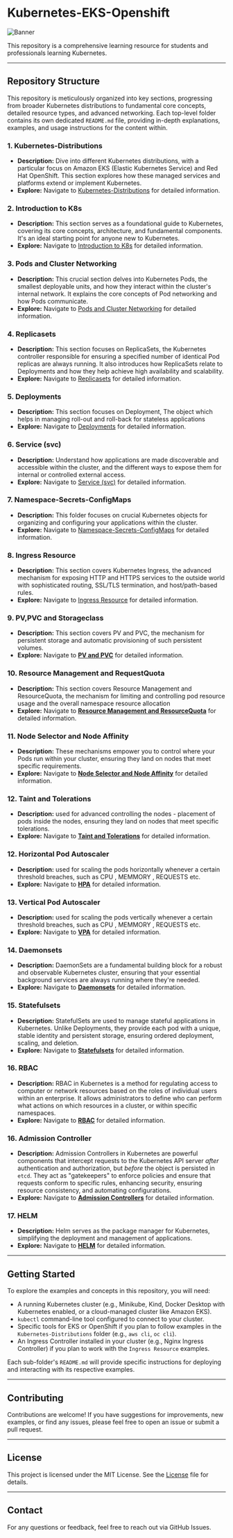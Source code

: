 # Kubernetes-EKS-Openshift
<img src="https://github.com/bhuvan-raj/Kubernetes-Openshift-Zero-to-Hero/blob/main/assets/k8s.jpg" alt="Banner" />

This repository is a comprehensive learning resource for students and professionals learning Kubernetes.

---

## Repository Structure

This repository is meticulously organized into key sections, progressing from broader Kubernetes distributions to fundamental core concepts, detailed resource types, and advanced networking. Each top-level folder contains its own dedicated `README.md` file, providing in-depth explanations, examples, and usage instructions for the content within.

### 1. Kubernetes-Distributions
* **Description:** Dive into different Kubernetes distributions, with a particular focus on Amazon EKS (Elastic Kubernetes Service) and Red Hat OpenShift. This section explores how these managed services and platforms extend or implement Kubernetes.
* **Explore:** Navigate to [Kubernetes-Distributions](./Kubernetes-Distributions/) for detailed information.

### 2. Introduction to K8s
* **Description:** This section serves as a foundational guide to Kubernetes, covering its core concepts, architecture, and fundamental components. It's an ideal starting point for anyone new to Kubernetes.
* **Explore:** Navigate to [Introduction to K8s](./Introduction%20to%20K8s/) for detailed information.

### 3. Pods and Cluster Networking
* **Description:** This crucial section delves into Kubernetes Pods, the smallest deployable units, and how they interact within the cluster's internal network. It explains the core concepts of Pod networking and how Pods communicate.
* **Explore:** Navigate to [Pods and Cluster Networking](./Pods%20and%20Cluster%20Networking/) for detailed information.

### 4. Replicasets
* **Description:** This section focuses on ReplicaSets, the Kubernetes controller responsible for ensuring a specified number of identical Pod replicas are always running. It also introduces how ReplicaSets relate to Deployments and how they help achieve high availability and scalability.
* **Explore:** Navigate to [Replicasets](./Replicasets/)  for detailed information.

### 5. Deployments
* **Description:** This section focuses on Deployment, The object which helps in managing roll-out and roll-back for stateless applications
* **Explore:** Navigate to [Deployments](./Deployment/)  for detailed information.


### 6. Service (svc)
* **Description:** Understand how applications are made discoverable and accessible within the cluster, and the different ways to expose them for internal or controlled external access.
* **Explore:** Navigate to [Service (svc)](./Service%20(svc)/) for detailed information.

### 7. Namespace-Secrets-ConfigMaps
* **Description:** This folder focuses on crucial Kubernetes objects for organizing and configuring your applications within the cluster.
* **Explore:** Navigate to [Namespace-Secrets-ConfigMaps](./Namespace-Secrets-ConfigMaps/) for detailed information.

### 8. Ingress Resource
* **Description:** This section covers Kubernetes Ingress, the advanced mechanism for exposing HTTP and HTTPS services to the outside world with sophisticated routing, SSL/TLS termination, and host/path-based rules.
* **Explore:** Navigate to [Ingress Resource](./Ingress%20Resource/) for detailed information.

### 9. PV,PVC and Storageclass
* **Description:** This section covers PV and PVC, the mechanism for persistent storage and automatic provisioning of such persistent volumes.
* **Explore:** Navigate to [**PV and PVC**](./Persistant%20Volume%20and%20PVC/) for detailed information.

### 10. Resource Management and RequestQuota
* **Description:** This section covers Resource Management and ResourceQuota, the mechanism for limiting and controlling pod resource usage and the overall namespace resource allocation
* **Explore:** Navigate to [**Resource Management and ResourceQuota**](./Resource%20Management%20and%20Resource%20Quota/) for detailed information.

### 11. Node Selector and Node Affinity
* **Description:** These mechanisms empower you to control where your Pods run within your cluster, ensuring they land on nodes that meet specific requirements.
* **Explore:** Navigate to [**Node Selector and Node Affinity**](./Node%20Selector%20and%20Node%20Affinity/) for detailed information.

### 12. Taint and Tolerations
* **Description:** used for advanced controlling the nodes - placement of pods inside the nodes, ensuring they land on nodes that meet specific tolerations.
* **Explore:** Navigate to [**Taint and Tolerations**](./Taint%20and%20Tolerations/) for detailed information.

### 12. Horizontal Pod Autoscaler
* **Description:** used for scaling the pods horizontally whenever a certain threshold breaches, such as CPU , MEMMORY , REQUESTS etc.
* **Explore:** Navigate to [**HPA**](./HPA/) for detailed information.

### 13. Vertical Pod Autoscaler
* **Description:** used for scaling the pods vertically  whenever a certain threshold breaches, such as CPU , MEMMORY , REQUESTS etc.
* **Explore:** Navigate to [**VPA**](./VPA/) for detailed information.

### 14. Daemonsets
* **Description:** DaemonSets are a fundamental building block for a robust and observable Kubernetes cluster, ensuring that your essential background services are always running where they're needed.
* **Explore:** Navigate to [**Daemonsets**](./Daemonsets/) for detailed information.

### 15. Statefulsets
* **Description:** StatefulSets are used to manage stateful applications in Kubernetes. Unlike Deployments, they provide each pod with a unique, stable identity and persistent storage, ensuring ordered deployment, scaling, and deletion.
* **Explore:** Navigate to [**Statefulsets**](./Statefulsets/) for detailed information.


### 16. RBAC
* **Description:** RBAC in Kubernetes is a method for regulating access to computer or network resources based on the roles of individual users within an enterprise. It allows administrators to define who can perform what actions on which resources in a cluster, or within specific namespaces.
* **Explore:** Navigate to [**RBAC**](./RBAC/) for detailed information.

### 16. Admission Controller
* **Description:** Admission Controllers in Kubernetes are powerful components that intercept requests to the Kubernetes API server *after* authentication and authorization, but *before* the object is persisted in `etcd`. They act as "gatekeepers" to enforce policies and ensure that requests conform to specific rules, enhancing security, ensuring resource consistency, and automating configurations. 
* **Explore:** Navigate to [**Admission Controllers**](./Admission%20Controller/) for detailed information.


### 17. HELM
* **Description:** Helm serves as the package manager for Kubernetes, simplifying the deployment and management of applications.
* **Explore:** Navigate to [**HELM**](./HELM/) for detailed information.



---

## Getting Started

To explore the examples and concepts in this repository, you will need:

* A running Kubernetes cluster (e.g., Minikube, Kind, Docker Desktop with Kubernetes enabled, or a cloud-managed cluster like Amazon EKS).
* `kubectl` command-line tool configured to connect to your cluster.
* Specific tools for EKS or OpenShift if you plan to follow examples in the `Kubernetes-Distributions` folder (e.g., `aws cli`, `oc cli`).
* An Ingress Controller installed in your cluster (e.g., Nginx Ingress Controller) if you plan to work with the `Ingress Resource` examples.

Each sub-folder's `README.md` will provide specific instructions for deploying and interacting with its respective examples.

---

## Contributing

Contributions are welcome! If you have suggestions for improvements, new examples, or find any issues, please feel free to open an issue or submit a pull request.

---

## License

This project is licensed under the MIT License. See the [License](./LICENSE) file for details.

---

## Contact

For any questions or feedback, feel free to reach out via GitHub Issues.
